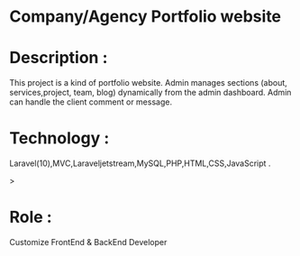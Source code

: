 # Company/Agency Portfolio website

# Description : 
<p>This project is a kind of portfolio website. Admin manages sections (about,
services,project, team, blog) dynamically from the admin dashboard. Admin
can handle the client comment or message.</p>

# Technology : 
<p>Laravel(10),MVC,Laraveljetstream,MySQL,PHP,HTML,CSS,JavaScript .</p>>

# Role : 
<p>Customize FrontEnd & BackEnd Developer</p>